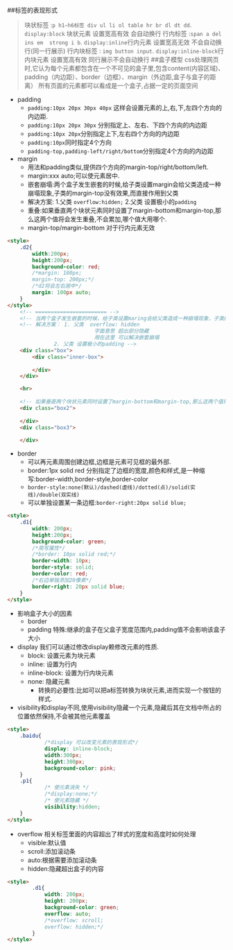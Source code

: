 ##标签的表现形式
 > 块状标签 :`p h1~h6标签 div ul li ol table hr br dl dt dd`.
  `display:block` 块状元素 设置宽高有效 会自动换行
 > 行内标签 :`span a del ins em  strong i b`.
  `display:inline`行内元素 设置宽高无效 不会自动换行(同一行展示)
 > 行内块标签 : `img button input`.
  `display:inline-block`行内块元素 设置宽高有效 同行展示不会自动换行
##盒子模型
> css处理网页时,它认为每个元素都包含在一个不可见的盒子里,包含content(内容区域)、padding（内边距）、border（边框）、margin（外边距,盒子与盒子的距离）
  所有页面的元素都可以看成是一个盒子,占据一定的页面空间
* padding
    * `padding:10px 20px 30px 40px` 这样会设置元素的上,右,下,左四个方向的内边距.
    * `padding:10px 20px 30px` 分别指定上、左右、下四个方向的内边距
    * `padding:10px 20px`分别指定上下,左右四个方向的内边距
    * `padding:10px`同时指定4个方向
    * `padding-top,padding-left/right/bottom`分别指定4个方向的内边距
* margin
    * 用法和padding类似,提供四个方向的margin-top/right/bottom/left.
    * margin:xxx auto;可以使元素居中.
    * 嵌套崩塌:两个盒子发生嵌套的时候,给子类设置margin会给父类造成一种崩塌现象,子类的margin-top没有效果,而直接作用到父类
    * 解决方案:
        1.父类 `overflow:hidden;`
        2.父类 设置极小的`padding`
    * 重叠:如果垂直两个块状元素同时设置了margin-bottom和margin-top,那么这两个值将会发生重叠,不会累加,哪个值大用哪个.
    * margin-top/margin-bottom 对于行内元素无效
``` html
<style>
    .d2{
		width:200px;
		height:200px;
		background-color: red;
		/*margin: 100px;
		margin-top: 200px;*/
		/*d2将会左右居中*/
		margin: 100px auto;
	}
</style>
	<!-- ======================= -->
	<!-- 当两个盒子发生嵌套的时候，给子类设置maring会给父类造成一种崩塌现象，子类的margin-top没有效果，而直接作用到父类 -->
	<!-- 解决方案： 1. 父类  overflow: hidden
                            字面意思 超出部分隐藏
                            用在这里 可以解决嵌套崩塌
			   2. 父类 设置极小的padding -->
	<div class="box">
		<div class="inner-box">
			
		</div>
	</div>

	<hr>
	
	<!-- 如果垂直两个块状元素同时设置了margin-bottom和margin-top,那么这两个值将会发生重叠,不会累加，哪个值大用哪个 -->
	<div class="box2">
		
	</div>
	<div class="box3">
		
	</div>	
```
* border
    * 可以再元素周围创建边框,边框是元素可见框的最外部.
    * border:1px solid red 分别指定了边框的宽度,颜色和样式,是一种缩写:border-width,border-style,border-color
    * `border-style:none(默认)/dashed(虚线)/dotted(点)/solid(实线)/double(双实线)`
    * 可以单独设置某一条边框:`border-right:20px solid blue;`
``` html
<style>
    .d1{
		width: 200px;
		height:200px;
		background-color: green;
		/*简写属性*/
		/*border: 10px solid red;*/
		border-width: 10px;
		border-style: solid;
		border-color: red;
		/*右边单独添加20像素*/
		border-right: 20px solid blue;
	}
</style>
```
* 影响盒子大小的因素
    * border
    * padding 特殊:继承的盒子在父盒子宽度范围内,padding值不会影响该盒子大小
* display 我们可以通过修改display赖修改元素的性质.
    * block: 设置元素为块元素
    * inline: 设置为行内
    * inline-block: 设置为行内块元素
    * none: 隐藏元素
        * 转换的必要性:比如可以把a标签转换为块状元素,进而实现一个按钮的样式.
* visibility和display不同,使用visibility隐藏一个元素,隐藏后其在文档中所占的位置依然保持,不会被其他元素覆盖
``` html
<style>
    .baidu{
			/*display 可以改变元素的表现形式*/
			display: inline-block;
			width:300px;
			height:300px;
			background-color: pink;
	}
	.p1{
            /* 使元素消失 */
			/*display:none;*/ 
            /* 使元素隐藏 */
			visibility:hidden; 
	}
</style>
```
* overflow 相关标签里面的内容超出了样式的宽度和高度时如何处理
    * visible:默认值
    * scroll:添加滚动条
    * auto:根据需要添加滚动条
    * hidden:隐藏超出盒子的内容 
``` html
<style>
        .d1{
			width: 200px;
			height: 200px;
			background-color: green;
			overflow: auto;
			/*overflow: scroll;
			overflow: hidden;*/
		}
</style>
```
